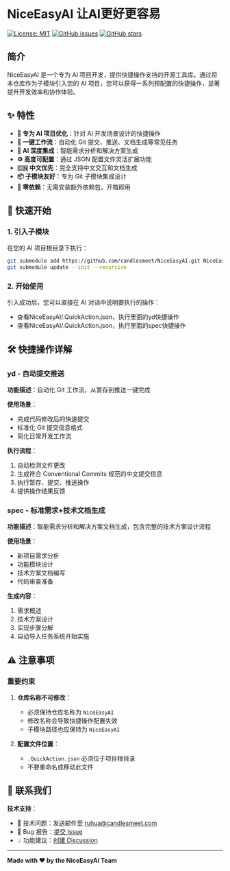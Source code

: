 # NiceEasyAI 让AI更好更容易

[![License: MIT](https://img.shields.io/badge/License-MIT-yellow.svg)](https://opensource.org/licenses/MIT)
[![GitHub issues](https://img.shields.io/github/issues/candlesmeet/NiceEasyAI)](https://github.com/candlesmeet/NiceEasyAI/issues)
[![GitHub stars](https://img.shields.io/github/stars/candlesmeet/NiceEasyAI)](https://github.com/candlesmeet/NiceEasyAI/stargazers)

## 简介

NiceEasyAI 是一个专为 AI 项目开发，提供快捷操作支持的开源工具库。通过将本仓库作为子模块引入您的 AI 项目，您可以获得一系列预配置的快捷操作，显著提升开发效率和协作体验。

## ✨ 特性

- **🎯 专为 AI 项目优化**：针对 AI 开发场景设计的快捷操作
- **🔧 一键工作流**：自动化 Git 提交、推送、文档生成等常见任务
- **🤖 AI 深度集成**：智能需求分析和解决方案生成
- **⚙️ 高度可配置**：通过 JSON 配置文件灵活扩展功能
- **🇨🇳 中文优先**：完全支持中文交互和文档生成
- **📦 子模块友好**：专为 Git 子模块集成设计
- **🚀 零依赖**：无需安装额外依赖包，开箱即用

## 🚀 快速开始

### 1. 引入子模块

在您的 AI 项目根目录下执行：

```bash
git submodule add https://github.com/candlesmeet/NiceEasyAI.git NiceEasyAI
git submodule update --init --recursive
```

### 2. 开始使用

引入成功后，您可以直接在 AI 对话中说明要执行的操作：

- 查看NiceEasyAI/.QuickAction.json，执行里面的yd快捷操作
- 查看NiceEasyAI/.QuickAction.json，执行里面的spec快捷操作

## 🛠️ 快捷操作详解

### yd - 自动提交推送

**功能描述**：自动化 Git 工作流，从暂存到推送一键完成

**使用场景**：
- 完成代码修改后的快速提交
- 标准化 Git 提交信息格式
- 简化日常开发工作流

**执行流程**：
1. 自动检测文件更改
2. 生成符合 Conventional Commits 规范的中文提交信息
3. 执行暂存、提交、推送操作
4. 提供操作结果反馈


### spec - 标准需求+技术文档生成

**功能描述**：智能需求分析和解决方案文档生成，包含完整的技术方案设计流程

**使用场景**：
- 新项目需求分析
- 功能模块设计
- 技术方案文档编写
- 代码审查准备

**生成内容**：
1. 需求概述
2. 技术方案设计
3. 实现步骤分解
4. 自动导入任务系统开始实施


## ⚠️ 注意事项

### 重要约束

1. **仓库名称不可修改**：
   - 必须保持仓库名称为 `NiceEasyAI`
   - 修改名称会导致快捷操作配置失效
   - 子模块路径也应保持为 `NiceEasyAI`

2. **配置文件位置**：
   - `.QuickAction.json` 必须位于项目根目录
   - 不要重命名或移动此文件


## 📧 联系我们

**技术支持**：
- 📧 技术问题：发送邮件至 ruhua@candlesmeet.com
- 🐛 Bug 报告：[提交 Issue](https://github.com/candlesmeet/NiceEasyAI/issues)
- 💡 功能建议：[创建 Discussion](https://github.com/candlesmeet/NiceEasyAI/discussions)

---

**Made with ❤️ by the NiceEasyAI Team**